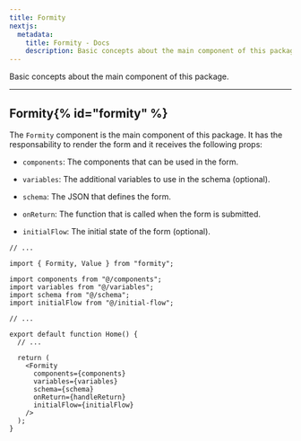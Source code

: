```yaml
---
title: Formity
nextjs:
  metadata:
    title: Formity - Docs
    description: Basic concepts about the main component of this package.
---
```


Basic concepts about the main component of this package.

---

## Formity{% id="formity" %}

The `Formity` component is the main component of this package. It has the responsability to render the form and it receives the following props:

- `components`: The components that can be used in the form.

- `variables`: The additional variables to use in the schema (optional).

- `schema`: The JSON that defines the form.

- `onReturn`: The function that is called when the form is submitted.

- `initialFlow`: The initial state of the form (optional).

```tsx
// ...

import { Formity, Value } from "formity";

import components from "@/components";
import variables from "@/variables";
import schema from "@/schema";
import initialFlow from "@/initial-flow";

// ...

export default function Home() {
  // ...

  return (
    <Formity
      components={components}
      variables={variables}
      schema={schema}
      onReturn={handleReturn}
      initialFlow={initialFlow}
    />
  );
}
```
